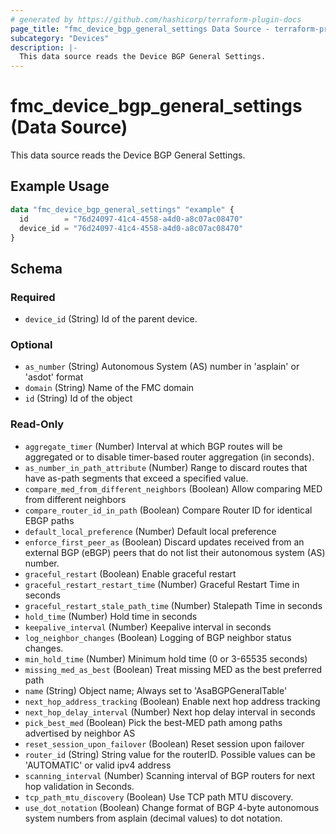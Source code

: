 ```yaml
---
# generated by https://github.com/hashicorp/terraform-plugin-docs
page_title: "fmc_device_bgp_general_settings Data Source - terraform-provider-fmc"
subcategory: "Devices"
description: |-
  This data source reads the Device BGP General Settings.
---
```


# fmc_device_bgp_general_settings (Data Source)

This data source reads the Device BGP General Settings.

## Example Usage

```terraform
data "fmc_device_bgp_general_settings" "example" {
  id        = "76d24097-41c4-4558-a4d0-a8c07ac08470"
  device_id = "76d24097-41c4-4558-a4d0-a8c07ac08470"
}
```

<!-- schema generated by tfplugindocs -->
## Schema

### Required

- `device_id` (String) Id of the parent device.

### Optional

- `as_number` (String) Autonomous System (AS) number in 'asplain' or 'asdot' format
- `domain` (String) Name of the FMC domain
- `id` (String) Id of the object

### Read-Only

- `aggregate_timer` (Number) Interval at which BGP routes will be aggregated or to disable timer-based router aggregation (in seconds).
- `as_number_in_path_attribute` (Number) Range to discard routes that have as-path segments that exceed a specified value.
- `compare_med_from_different_neighbors` (Boolean) Allow comparing MED from different neighbors
- `compare_router_id_in_path` (Boolean) Compare Router ID for identical EBGP paths
- `default_local_preference` (Number) Default local preference
- `enforce_first_peer_as` (Boolean) Discard updates received from an external BGP (eBGP) peers that do not list their autonomous system (AS) number.
- `graceful_restart` (Boolean) Enable graceful restart
- `graceful_restart_restart_time` (Number) Graceful Restart Time in seconds
- `graceful_restart_stale_path_time` (Number) Stalepath Time in seconds
- `hold_time` (Number) Hold time in seconds
- `keepalive_interval` (Number) Keepalive interval in seconds
- `log_neighbor_changes` (Boolean) Logging of BGP neighbor status changes.
- `min_hold_time` (Number) Minimum hold time (0 or 3-65535 seconds)
- `missing_med_as_best` (Boolean) Treat missing MED as the best preferred path
- `name` (String) Object name; Always set to 'AsaBGPGeneralTable'
- `next_hop_address_tracking` (Boolean) Enable next hop address tracking
- `next_hop_delay_interval` (Number) Next hop delay interval in seconds
- `pick_best_med` (Boolean) Pick the best-MED path among paths advertised by neighbor AS
- `reset_session_upon_failover` (Boolean) Reset session upon failover
- `router_id` (String) String value for the routerID. Possible values can be 'AUTOMATIC' or valid ipv4 address
- `scanning_interval` (Number) Scanning interval of BGP routers for next hop validation in Seconds.
- `tcp_path_mtu_discovery` (Boolean) Use TCP path MTU discovery.
- `use_dot_notation` (Boolean) Change format of BGP 4-byte autonomous system numbers from asplain (decimal values) to dot notation.
